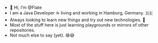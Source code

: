 - 👋 Hi, I’m @Flate
- I am a Java Developer ☕ living and working in Hamburg, Germany. 🇩🇪
- Always looking to learn new things and try out new technologies. 😬
- Most of the stuff here is just learning playgrounds or mirrors of other repositories.
- Not much else to say (yet). 😅😅
<!--- 👀 I’m interested in ...
- 🌱 I’m currently learning ...
- 💞️ I’m looking to collaborate on ...
- 📫 How to reach me ...-->

<!---
Flate/Flate is a ✨ special ✨ repository because its `README.md` (this file) appears on your GitHub profile.
You can click the Preview link to take a look at your changes.
--->
